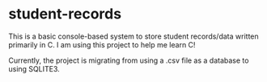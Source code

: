 # student-records
This is a basic console-based system to store student records/data written primarily in C. I am using this project to help me learn C!

Currently, the project is migrating from using a .csv file as a database to using SQLITE3.
